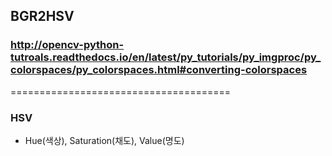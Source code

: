 ## BGR2HSV
### http://opencv-python-tutroals.readthedocs.io/en/latest/py_tutorials/py_imgproc/py_colorspaces/py_colorspaces.html#converting-colorspaces
======================================
### HSV
* Hue(색상), Saturation(채도), Value(명도)
